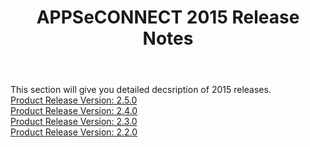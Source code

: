 ﻿---
title: "APPSeCONNECT 2015 Release Notes"
toc: true
tag: developers
category: "release-notes"
menus: 
    AECreleasenotes:
        title: "2015"
        weight: 7
        icon: fa fa-wpexplorer
        identifier: 2015Release
---

This section will give you detailed decsription of 2015 releases.    
[Product Release Version: 2.5.0](/release-notes/2015-Q4/)      
[Product Release Version: 2.4.0](/release-notes/2015-Q3/)  
[Product Release Version: 2.3.0](/release-notes/2015-Q2/)  
[Product Release Version: 2.2.0](/release-notes/2015-Q1/)  

